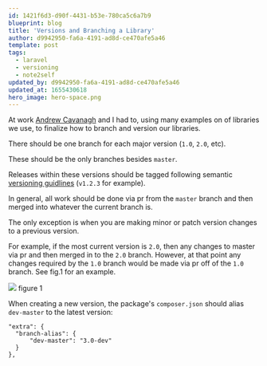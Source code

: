 ```yaml
---
id: 1421f6d3-d90f-4431-b53e-780ca5c6a7b9
blueprint: blog
title: 'Versions and Branching a Library'
author: d9942950-fa6a-4191-ad8d-ce470afe5a46
template: post
tags:
  - laravel
  - versioning
  - note2self
updated_by: d9942950-fa6a-4191-ad8d-ce470afe5a46
updated_at: 1655430618
hero_image: hero-space.png
---
```

At work [Andrew Cavanagh](https://twitter.com/cavanaghacea) and I had to, using many examples on of libraries we use, to finalize how to branch and version our libraries.

There should be one branch for each major version (`1.0`, `2.0`, etc).  

These should be the only branches besides `master`. 

Releases within these versions should be tagged following semantic [versioning guidlines](http://semver.org/) (`v1.2.3` for example).  

In general, all work should be done via pr from the `master` branch and then merged into whatever the current branch is.  

The only exception is when you are making minor or patch version changes to a previous version.  

For example, if the most current version is `2.0`, then any changes to master via pr and then merged in to the `2.0` branch.  However, at that point any changes required by the `1.0` branch would be made via pr off of the `1.0` branch.  See fig.1 for an example.


![](https://www.dropbox.com/s/wzn4loxi3u7vzck/Branching%20Libraries%20and%20Packages.png?raw=1)
figure 1

When creating a new version, the package's `composer.json` should alias `dev-master` to the latest version:

```
"extra": {
  "branch-alias": {
	  "dev-master": "3.0-dev"
  }
},
```